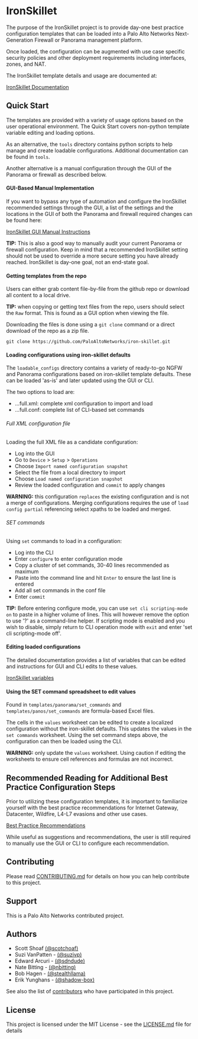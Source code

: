 # IronSkillet


The purpose of the IronSkillet project is to provide day-one best practice
configuration templates that can be loaded into a Palo Alto Networks
Next-Generation Firewall or Panorama management platform.

Once loaded, the configuration can be augmented with use case specific
security policies and other deployment requirements including interfaces,
zones, and NAT.

The IronSkillet template details and usage are documented at:

[IronSkillet Documentation](https://iron-skillet.readthedocs.io/en/panos_v8.0/)

## Quick Start
The templates are provided with a variety of usage options based
on the user operational environment. The Quick Start covers non-python
template variable editing and loading options.

As an alternative, the `tools` directory contains python scripts to help
manage and create loadable configurations. Additional documentation can be
found in `tools`.

Another alternative is a manual configuration through the GUI of the Panorama
or firewall as described below.

#### GUI-Based Manual Implementation
If you want to bypass any type of automation and configure the IronSkillet
recommended settings through the GUI, a list of the settings and the locations
in the GUI of both the Panorama and firewall required changes can be found here:

[IronSkillet GUI Manual Instructions](https://github.com/PaloAltoNetworks/iron-skillet/tree/80dev/GUI_config)

**TIP:** This is also a good way to manually audit your current Panorama or firewall
configuration.  Keep in mind that a recommended IronSkillet setting should not be used
to override a more secure setting you have already reached. IronSkillet is day-one goal,
not an end-state goal.

#### Getting templates from the repo
Users can either grab content file-by-file from the github repo or download all
content to a local drive.

**TIP:** when copying or getting text files from the repo, users should select
the `Raw` format. This is found as a GUI option when viewing the file.

Downloading the files is done using a `git clone` command or a direct
download of the repo as a zip file.

```
git clone https://github.com/PaloAltoNetworks/iron-skillet.git
```


#### Loading configurations using iron-skillet defaults
The `loadable_configs` directory contains a variety of ready-to-go
NGFW and Panorama configurations based on iron-skillet template defaults.
These can be loaded 'as-is' and later updated using the GUI or CLI.

The two options to load are:

* ...full.xml: complete xml configuration to import and load
* ...full.conf: complete list of CLI-based set commands

###### Full XML configuration file
Loading the full XML file as a candidate configuration:

* Log into the GUI
* Go to `Device` > `Setup` > `Operations`
* Choose `Import named configuration snapshot`
* Select the file from a local directory to import
* Choose `Load named configuration snapshot`
* Review the loaded configuration and `commit` to apply changes

**WARNING:** this configuration `replaces` the existing configuration and
is not a merge of configurations. Merging configurations requires the
use of `load config partial` referencing select xpaths to be loaded and merged.

###### SET commands
Using `set` commands to load in a configuration:

* Log into the CLI
* Enter `configure` to enter configuration mode
* Copy a cluster of set commands, 30-40 lines recommended as maximum
* Paste into the command line and hit `Enter` to ensure the last line is entered
* Add all set commands in the conf file
* Enter `commit`

**TIP:** Before entering configure mode, you can use `set cli scripting-mode on`
to paste in a higher volume of lines. This will however remove the option to
use '?' as a command-line helper. If scripting mode is enabled and you wish
to disable, simply return to CLI operation mode with `exit` and enter
'set cli scripting-mode off'.

#### Editing loaded configurations
The detailed documentation provides a list of variables that can be edited
and instructions for GUI and CLI edits to these values.

[IronSkillet variables](https://iron-skillet.readthedocs.io/en/panos_v8.0/creating_loadable_configs.html#variables-list-and-descriptions)


#### Using the SET command spreadsheet to edit values
Found in `templates/panorama/set_commands` and `templates/panos/set_commands`
are formula-based Excel files.

The cells in the `values` worksheet can be edited to create a
localized configuration without the iron-skillet defaults. This updates the
values in the `set commands` worksheet. Using the set command steps above,
the configuration can then be loaded using the CLI.

**WARNING:** only update the `values` worksheet. Using caution if editing
the worksheets to ensure cell references and formulas are not incorrect.

## Recommended Reading for Additional Best Practice Configuration Steps

Prior to utilizing these configuration templates, it is important to
familiarize yourself with the best practice recommendations for
Internet Gateway, Datacenter, Wildfire, L4-L7 evasions and other use cases.

[Best Practice Recommendations](https://www.paloaltonetworks.com/documentation/best-practices)

While useful as suggestions and recommendations, the user is still required
to manually use the GUI or CLI to configure each recommendation.


## Contributing
Please read [CONTRIBUTING.md](https://github.com/PaloAltoNetworks/iron-skillet/CONTRIBUTING.md) for details on how you can help contribute to this project.

## Support
This is a Palo Alto Networks contributed project.

## Authors

* Scott Shoaf [(@scotchoaf)](https://github.com/scotchoaf)
* Suzi VanPatten - [(@suzivp)](https://github.com/suzivp)
* Edward Arcuri - [(@sdndude)](https://github.com/sdndude)
* Nate Bitting - [(@nbitting)](https://github.com/nbitting)
* Bob Hagen - [(@stealthllama)](https://github.com/stealthllama)
* Erik Yunghans - [(@shadow-box)](https://github.com/shadow-box)

See also the list of [contributors](https://github.com/PaloAltoNetworks/iron-skillet/contributors) who have participated in this project.

## License

This project is licensed under the MIT License - see the [LICENSE.md](LICENSE.md) file for details

